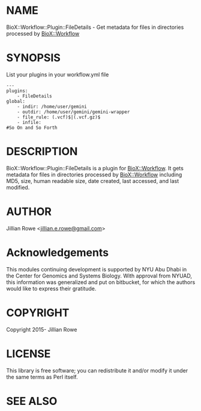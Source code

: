 # NAME

BioX::Workflow::Plugin::FileDetails - Get metadata for files in directories
processed by [BioX::Workflow](https://metacpan.org/pod/BioX::Workflow)


# SYNOPSIS

List your plugins in your workflow.yml file

    ---
    plugins:
        - FileDetails
    global:
        - indir: /home/user/gemini
        - outdir: /home/user/gemini/gemini-wrapper
        - file_rule: (.vcf)$|(.vcf.gz)$
        - infile:
    #So On and So Forth

# DESCRIPTION

BioX::Workflow::Plugin::FileDetails is a plugin for [BioX::Workflow](https://metacpan.org/pod/BioX::Workflow). It gets
metadata for files in directories processed by [BioX::Workflow](https://metacpan.org/pod/BioX::Workflow) including MD5,
size, human readable size, date created, last accessed, and last modified.

# AUTHOR

Jillian Rowe &lt;jillian.e.rowe@gmail.com>

# Acknowledgements

This modules continuing development is supported by NYU Abu Dhabi in the Center for Genomics and Systems Biology.
With approval from NYUAD, this information was generalized and put on bitbucket, for which
the authors would like to express their gratitude.

# COPYRIGHT

Copyright 2015- Jillian Rowe

# LICENSE

This library is free software; you can redistribute it and/or modify
it under the same terms as Perl itself.

# SEE ALSO
